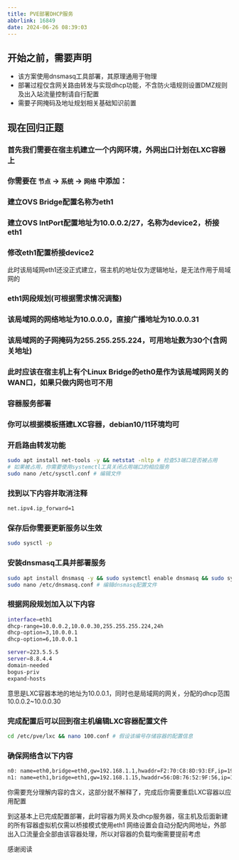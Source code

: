 ```yaml
---
title: PVE部署DHCP服务
abbrlink: 16849
date: 2024-06-26 08:39:03
---
```


## 开始之前，需要声明

- 该方案使用dnsmasq工具部署，其原理通用于物理
- 部署过程仅含网关路由转发与实现dhcp功能，不含防火墙规则设置DMZ规则及出入站流量控制请自行配置
- 需要子网掩码及地址规划相关基础知识前置

## 现在回归正题

### 首先我们需要在宿主机建立一个内网环境，外网出口计划在LXC容器上

### 你需要在 `节点` -> `系统` -> `网络` 中添加：

### 建立OVS Bridge配置名称为eth1

### 建立OVS IntPort配置地址为10.0.0.2/27，名称为device2，桥接eth1

### 修改eth1配置桥接device2

此时该局域网eth1还没正式建立，宿主机的地址仅为逻辑地址，是无法作用于局域网的

### eth1网段规划(可根据需求情况调整)

### 该局域网的网络地址为10.0.0.0，直接广播地址为10.0.0.31

### 该局域网的子网掩码为255.255.255.224，可用地址数为30个(含网关地址)

### 此时应该在宿主机上有个Linux Bridge的eth0是作为该局域网网关的WAN口，如果只做内网也可不用

### 容器服务部署

### 你可以根据模板搭建LXC容器，debian10/11环境均可

### 开启路由转发功能

```bash
sudo apt install net-tools -y && netstat -nltp # 检查53端口是否被占用
# 如果被占用，你需要使用systemctl工具关闭占用端口的相应服务
sudo nano /etc/sysctl.conf # 编辑文件
```

### 找到以下内容并取消注释

```bash
net.ipv4.ip_forward=1
```

### 保存后你需要更新服务以生效

```bash
sudo sysctl -p
```

### 安装dnsmasq工具并部署服务

```bash
sudo apt install dnsmasq -y && sudo systemctl enable dnsmasq && sudo systemctl start dnsmasq
sudo nano /etc/dnsmasq.conf # 编辑dnsmasq配置文件
```

### 根据网段规划加入以下内容

```bash
interface=eth1
dhcp-range=10.0.0.2,10.0.0.30,255.255.255.224,24h
dhcp-option=3,10.0.0.1
dhcp-option=6,10.0.0.1

server=223.5.5.5
server=8.8.4.4
domain-needed
bogus-priv
expand-hosts
```

意思是LXC容器本地的地址为10.0.0.1，同时也是局域网的网关，分配的dhcp范围10.0.0.2~10.0.0.30

### 完成配置后可以回到宿主机编辑LXC容器配置文件

```bash
cd /etc/pve/lxc && nano 100.conf # 假设该编号存储容器的配置信息
```

### 确保网络含以下内容

```bash
n0: name=eth0,bridge=eth0,gw=192.168.1.1,hwaddr=F2:70:C8:8D:93:EF,ip=192.168.1.15/24,type=veth
n1: name=eth1,bridge=eth1,gw=192.168.1.15,hwaddr=56:DB:76:52:9F:56,ip=10.0.0.1/27,type=veth
```

你需要充分理解内容的含义，这部分就不解释了，完成后你需要重启LXC容器以应用配置

到这基本上已完成配置部署，此时容器为网关及dhcp服务器，宿主机及后面新建的所有容器虚拟机仅需以桥接模式使用eth1
网络设置会自动分配内网地址，外部出入口流量会全部由该容器处理，所以对容器的负载均衡需要提前考虑

感谢阅读